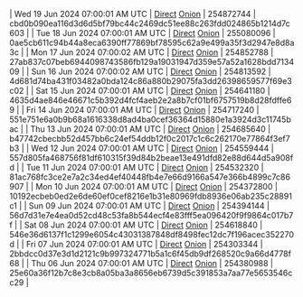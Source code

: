 | Wed 19 Jun 2024 07:00:01 AM UTC | [Direct](https://oshi.at/ZUct) [Onion](http://5ety7tpkim5me6eszuwcje7bmy25pbtrjtue7zkqqgziljwqy3rrikqd.onion/ZUct) | 254872744 | cbd0b090ea116d3d6d5bf79bc44c2469dc51ee88c263fdd024865b1214d7c603 | 
| Tue 18 Jun 2024 07:00:01 AM UTC | [Direct](https://oshi.at/NktJ) [Onion](http://5ety7tpkim5me6eszuwcje7bmy25pbtrjtue7zkqqgziljwqy3rrikqd.onion/NktJ) | 255080096 | 0ae5cb611c94b44a8eca6390ff77869bf78595c62a9e499a35f3d2947e8d8a3c | 
| Mon 17 Jun 2024 07:00:02 AM UTC | [Direct](https://oshi.at/CwWw) [Onion](http://5ety7tpkim5me6eszuwcje7bmy25pbtrjtue7zkqqgziljwqy3rrikqd.onion/CwWw) | 254852788 | 27ab837c07beb6944098743586fb129a19031947d359e57a52a1628bdd713409 | 
| Sun 16 Jun 2024 07:00:02 AM UTC | [Direct](https://oshi.at/EBiv) [Onion](http://5ety7tpkim5me6eszuwcje7bmy25pbtrjtue7zkqqgziljwqy3rrikqd.onion/EBiv) | 254813592 | 4d681d74ba431f03482a0bda124c86a880b29075fa3dd26398659577f69e3c02 | 
| Sat 15 Jun 2024 07:00:01 AM UTC | [Direct](https://oshi.at/vxHK) [Onion](http://5ety7tpkim5me6eszuwcje7bmy25pbtrjtue7zkqqgziljwqy3rrikqd.onion/vxHK) | 254641180 | 4635d4ae846e46671c5b392d4fcf4aeb2e2a8b7cf01bf6757519b8d28fdffe69 | 
| Fri 14 Jun 2024 07:00:01 AM UTC | [Direct](https://oshi.at/fjWD) [Onion](http://5ety7tpkim5me6eszuwcje7bmy25pbtrjtue7zkqqgziljwqy3rrikqd.onion/fjWD) | 254717240 | 551e751e6a0b9b68a1616338d8ad4ba0cef36364d15880e1a3924d3c11745bac | 
| Thu 13 Jun 2024 07:00:01 AM UTC | [Direct](https://oshi.at/jbtB) [Onion](http://5ety7tpkim5me6eszuwcje7bmy25pbtrjtue7zkqqgziljwqy3rrikqd.onion/jbtB) | 254685640 | b47742cbecbb52d457bb6c24ef54ddb12f0c2017c1c6c262170e77864f3ef7b3 | 
| Wed 12 Jun 2024 07:00:01 AM UTC | [Direct](https://oshi.at/Tjao) [Onion](http://5ety7tpkim5me6eszuwcje7bmy25pbtrjtue7zkqqgziljwqy3rrikqd.onion/Tjao) | 254559444 | 557d805fa468756f81df610315f39d84b2beae13e491dfd82e88d644d5a908fd | 
| Tue 11 Jun 2024 07:00:01 AM UTC | [Direct](https://oshi.at/UzDY) [Onion](http://5ety7tpkim5me6eszuwcje7bmy25pbtrjtue7zkqqgziljwqy3rrikqd.onion/UzDY) | 254532320 | 81ac768fc3ce2e7a2c34ed4ef40448fb4e7e66d9166a547e366b4899c7c86907 | 
| Mon 10 Jun 2024 07:00:01 AM UTC | [Direct](https://oshi.at/XjzK) [Onion](http://5ety7tpkim5me6eszuwcje7bmy25pbtrjtue7zkqqgziljwqy3rrikqd.onion/XjzK) | 254372800 | 10192ecbeb0ed2e6de60ef0cef8216e1b31e80969fdb8936e06ab235c28891c1 | 
| Sun 09 Jun 2024 07:00:01 AM UTC | [Direct](https://oshi.at/njgU) [Onion](http://5ety7tpkim5me6eszuwcje7bmy25pbtrjtue7zkqqgziljwqy3rrikqd.onion/njgU) | 254394144 | 56d7d31e7e4ea0d52cd48c53fa8b544ecf4e83fff5ea096420f9f9864c017b7f | 
| Sat 08 Jun 2024 07:00:01 AM UTC | [Direct](https://oshi.at/vsew) [Onion](http://5ety7tpkim5me6eszuwcje7bmy25pbtrjtue7zkqqgziljwqy3rrikqd.onion/vsew) | 254618840 | 546e36d6137f1c1299e6054c43031387848df8498fec12dc7f196acec352270d | 
| Fri 07 Jun 2024 07:00:01 AM UTC | [Direct](https://oshi.at/AHKq) [Onion](http://5ety7tpkim5me6eszuwcje7bmy25pbtrjtue7zkqqgziljwqy3rrikqd.onion/AHKq) | 254303344 | 2bbdcc0d37e3d1d2121c9b997324771b5a1c6f45db9df268520c9a66d4778f68 | 
| Thu 06 Jun 2024 07:00:01 AM UTC | [Direct](https://oshi.at/xRZF) [Onion](http://5ety7tpkim5me6eszuwcje7bmy25pbtrjtue7zkqqgziljwqy3rrikqd.onion/xRZF) | 254380988 | 25e60a36f12b7c8e3cb8a05ba3a8656eb6739d5c391853a7aa77e5653546cc29 | 

